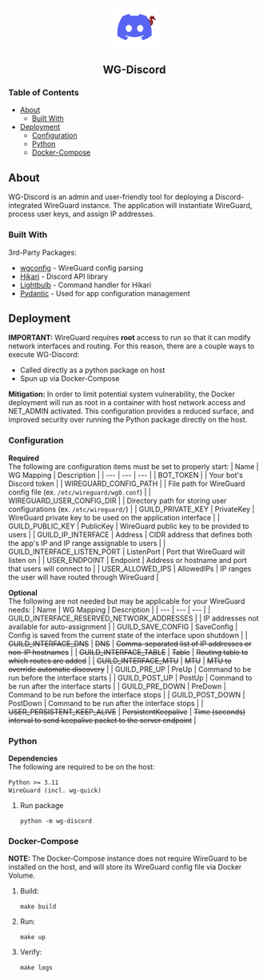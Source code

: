 <!-- PROJECT LOGO -->
<br />
<p align="center">
  <img src="images/logo.png" alt="Logo" width=100>
<p>
<h2 align="center">WG-Discord</h2>

<!-- TABLE OF CONTENTS -->
### Table of Contents

- [About](#about)
  - [Built With](#built-with)
- [Deployment](#deployment)
  - [Configuration](#configuration)
  - [Python](#python)
  - [Docker-Compose](#docker-compose)

## About

WG-Discord is an admin and user-friendly tool for deploying a Discord-integrated WireGuard instance. The application will instantiate WireGuard, process user keys, and assign IP addresses.

### Built With

3rd-Party Packages:

- [wgconfig](https://github.com/towalink/wgconfig) - WireGuard config parsing
- [Hikari](https://github.com/hikari-py/hikari) - Discord API library
- [Lightbulb](https://github.com/tandemdude/hikari-lightbulb) - Command handler for Hikari
- [Pydantic](https://github.com/pydantic/pydantic) - Used for app configuration management

## Deployment

**IMPORTANT:** WireGuard requires **root** access to run so that it can modify network interfaces and routing. For this reason, there are a couple ways to execute WG-Discord:

- Called directly as a python package on host
- Spun up via Docker-Compose

**Mitigation:** In order to limit potential system vulnerability, the Docker deployment will run as root in a container with host network access and NET_ADMIN activated. This configuration provides a reduced surface, and improved security over running the Python package directly on the host.

### Configuration

**Required**  
The following are configuration items must be set to properly start:
| Name | WG Mapping | Description |
| --- | --- | --- |
| BOT_TOKEN |  | Your bot's Discord token |
| WIREGUARD_CONFIG_PATH |  | File path for WireGuard config file (ex. `/etc/wireguard/wg0.conf`) |
| WIREGUARD_USER_CONFIG_DIR |  | Directory path for storing user configurations (ex. `/etc/wireguard/`) |
| GUILD_PRIVATE_KEY | PrivateKey | WireGuard private key to be used on the application interface |
| GUILD_PUBLIC_KEY | PublicKey | WireGuard public key to be provided to users |
| GUILD_IP_INTERFACE | Address | CIDR address that defines both the app's IP and IP range assignable to users |
| GUILD_INTERFACE_LISTEN_PORT | ListenPort | Port that WireGuard will listen on |
| USER_ENDPOINT | Endpoint | Address or hostname and port that users will connect to |
| USER_ALLOWED_IPS | AllowedIPs | IP ranges the user will have routed through WireGuard |

**Optional**  
The following are not needed but may be applicable for your WireGuard needs:
| Name | WG Mapping | Description |
| --- | --- | --- |
| GUILD_INTERFACE_RESERVED_NETWORK_ADDRESSES |  | IP addresses not available for auto-assignment |
| GUILD_SAVE_CONFIG | SaveConfig | Config is saved from the current state of the interface upon shutdown |
| ~~GUILD_INTERFACE_DNS~~ | ~~DNS~~ | ~~Comma-separated list of IP addresses or non-IP hostnames~~ |
| ~~GUILD_INTERFACE_TABLE~~ | ~~Table~~ | ~~Routing table to which routes are added~~ |
| ~~GUILD_INTERFACE_MTU~~ | ~~MTU~~ | ~~MTU to override automatic discovery~~ |
| GUILD_PRE_UP | PreUp | Command to be run before the interface starts |
| GUILD_POST_UP | PostUp | Command to be run after the interface starts |
| GUILD_PRE_DOWN | PreDown | Command to be run before the interface stops |
| GUILD_POST_DOWN | PostDown | Command to be run after the interface stops |
| ~~USER_PERSISTENT_KEEP_ALIVE~~ | ~~PersistentKeepalive~~ | ~~Time (seconds) interval to send keepalive packet to the server endpoint~~ |

### Python

**Dependencies**  
The following are required to be on the host:

```text
Python >= 3.11
WireGuard (incl. wg-quick)
```

1. Run package

    ```text
    python -m wg-discord
    ```

### Docker-Compose

**NOTE:** The Docker-Compose instance does not require WireGuard to be installed on the host, and will store its WireGuard config file via Docker Volume.

1. Build:

    ```text
    make build
    ```

1. Run:

    ```text
    make up
    ```

1. Verify:

    ```text
    make logs
    ```
